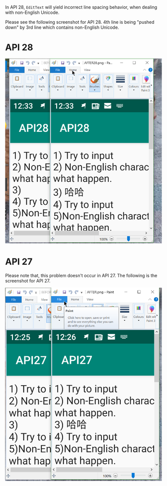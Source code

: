 In API 28, `EditText` will yield incorrect line spacing behavior, when dealing with non-English Unicode. 

Please see the following screenshot for API 28. 4th line is being "pushed down" by 3rd line which contains non-English Unicode.

# API 28

![](https://github.com/yccheok/bug-131284662/blob/master/API28.png)

# API 27

Please note that, this problem doesn't occur in API 27. The following is the screenshot for API 27.

![](https://github.com/yccheok/bug-131284662/blob/master/API27.png)
